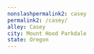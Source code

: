 ```yaml
---
﻿nonslashpermalink2: casey
permalink2: /casey/
alley: Casey
city: Mount Hood Parkdale
state: Oregon
---
```


